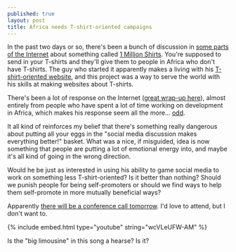 ```yaml
---
published: true
layout: post
title: Africa needs T-shirt-oriented campaigns
---
```


In the past two days or so, there's been a bunch of discussion in [some parts of the Internet](http://search.twitter.com/search?q=%231millionshirts) about something called [1 Million Shirts](http://1millionshirts.org/). You're supposed to send in your T-shirts and they'll give them to people in Africa who don't have T-shirts. The guy who started it apparently makes a living with his [T-shirt-oriented website](http://iwearyourshirt.com/), and this project was a way to serve the world with his skills at making websites about T-shirts.

There's been a lot of response on the Internet ([great wrap-up here](http://informationincontext.typepad.com/good_intentions_are_not_e/2010/04/what-aid-workers-think-of-the-1-million-shirts-campaign.html)), almost entirely from people who have spent a lot of time working on development in Africa, which makes his response seem all the more... [odd](http://yfrog.us/854i9z).

It all kind of reinforces my belief that there's something really dangerous about putting all your eggs in the "social media discussion makes everything better!" basket. What was a nice, if misguided, idea is now something that people are putting a lot of emotional energy into, and maybe it's all kind of going in the wrong direction.

Would he be just as interested in using his ability to game social media to work on something less T-shirt-oriented? Is it better than nothing? Should we punish people for being self-promoters or should we find ways to help them self-promote in more mutually beneficial ways?

Apparently [there will be a conference call tomorrow](http://twitter.com/iwearyourshirt/status/13048896029). I'd love to attend, but I don't want to.

{% include embed.html type="youtube" string="wcVLeUFW-AM" %}

Is the "big limousine" in this song a hearse? Is it?

